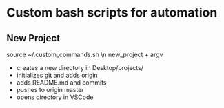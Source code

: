 # Custom bash scripts for automation
## New Project
source ~/.custom_commands.sh \n
new_project + argv

  * creates a new directory in Desktop/projects/
  * initializes git and adds origin
  * adds README.md and commits
  * pushes to origin master
  * opens directory in VSCode
